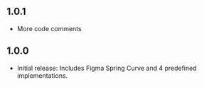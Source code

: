 ## 1.0.1
- More code comments

## 1.0.0

* Initial release: Includes Figma Spring Curve and 4 predefined implementations.
